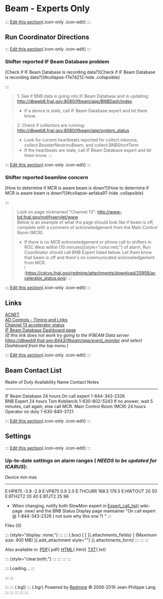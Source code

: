 

# Beam - Experts Only

::: 
[Edit this
section](Beam_-_Experts_Only/edit?section=2){.icon-only
.icon-edit}
:::



## Run Coordinator Directions

::: 
[Edit this
section](Beam_-_Experts_Only/edit?section=3){.icon-only
.icon-edit}
:::



### Shifter reported IF Beam Database problem

[Check if IF Beam Database is recording
data?][Check if IF
Beam Database is recording data?]{#collapse-f7e74212-hide
.collapsible}

::: 
> 1\. See if BNB data is going into IF Beam Database and is updating:
> <http://dbweb8.fnal.gov:8080/ifbeam/app/BNBDash/index>
>
> -   If a device is stale, call IF Beam Database expert and let them
>     know.

> 2\. Check if collectors are running:
> <http://dbweb8.fnal.gov:8080/ifbeam/app/system_status>
>
> -   Look for current heartbeats reported for collect.mboone,
>     collect.BoosterNeutrinoBeam, and collect.BNBShortTerm
> -   If the heartbeats are stale, call IF Beam Database expert and let
>     them know.
:::

::: 
[Edit this
section](Beam_-_Experts_Only/edit?section=4){.icon-only
.icon-edit}
:::



### Shifter reported beamline concern

[How to determine if MCR is aware beam is
down?][How to
determine if MCR is aware beam is down?]{#collapse-aefaba97-hide
.collapsible}

::: 
> Look on page nicknamed \"Channel 13\":
> <http://www-bd.fnal.gov/notifyservlet/www>\
> Below is an example of what the page should look like if beam is off,
> complete with a comment of acknowledgement from the Main Control Room
> (MCR).
>
> -   If there is no MCR acknowledgement or phone call to shifters in
>     ROC West within [10 minutes]{style="color:red;"} of alarm, Run
>     Coordinator should call BNB Expert listed below. Let them know
>     that beam is off and there\'s no communicated acknowledgement from
>     MCR.\
>     !(https://cdcvs.fnal.gov/redmine/attachments/download/25958/accelerator_status.png)
:::

::: 
[Edit this
section](Beam_-_Experts_Only/edit?section=5){.icon-only
.icon-edit}
:::



## Links

[ACNET](http://www-bd.fnal.gov/controls/public/linux-console.html)\
[AD Controls - Timing and
Links](http://www-bd.fnal.gov/controls/hardware_vogel/index.html)\
[Channel 13 accelerator
status](http://www-bd.fnal.gov/notifyservlet/www)\
[IF Beam Database Dashboard
page](http://dbweb8.fnal.gov:8080/ifbeam/app/Dash/index)\
*(If this link does not work try going to the IFBEAM Data server
<https://dbweb9.fnal.gov:8443/ifbeam/app/event_monitor> and select
Dashboard from the top menu )*

::: 
[Edit this
section](Beam_-_Experts_Only/edit?section=6){.icon-only
.icon-edit}
:::



## Beam Contact List

  Realm of Duty             Availability   Name               Contact          Notes
  ------------------------- -------------- ------------------ ---------------- ----------------------------------------------------------
  IF Beam Database          24 hours       On call expert     1-844-343-2326   
  BNB Expert                24 hours       Tom Kobilarcik     1-630-802-5243   If no answer, wait 5 minutes, call again, else call MCR.
  Main Control Room (MCR)   24 hours       Operator on duty   1-630-840-3721   

::: 
[Edit this
section](Beam_-_Experts_Only/edit?section=7){.icon-only
.icon-edit}
:::



## Settings

::: 
[Edit this
section](Beam_-_Experts_Only/edit?section=8){.icon-only
.icon-edit}
:::



### Up-to-date settings on alarm ranges ( *NEEDS to be updated for ICARUS*):

  Device     min     max
  ---------- ------- -------
  E:HP875    -3.9    -2.9
  E:VP875    0.9     2.0
  E:THCURR   168.5   176.5
  E:HWTOUT   20      50
  E:BTH2T2   20      40
  E:BTJT2    25      98

-   When changing, notify both SlowMon expert in
    [Expert_call_list](Expert_call_list?parent=Beam_-_Experts_Only){.wiki-page
    .new} and the BNB Status Display page maintainer \"On call expert @
    1-844-343-2326 ( not sure why this one ?) \"
:::

Files (0)

::: {style="display: none;"}
::: 
::: {.box}
[ [ ]{.attachments_fields} [ (Maximum size: 400 MB) ]{.add_attachment
style=""} ]{.attachments_form}
:::
:::
:::

Also available in:
[PDF](Beam_-_Experts_Only.pdf){.pdf}
[HTML](Beam_-_Experts_Only.html){.html}
[TXT](Beam_-_Experts_Only.txt){.txt}

::: {style="clear:both;"}
:::
:::
:::
:::

::: 
Loading\...
:::

::: 
:::

::: 
::: {.bgl}
::: {.bgr}
Powered by [Redmine](https://www.redmine.org/) © 2006-2019 Jean-Philippe
Lang
:::
:::
:::
:::
:::
